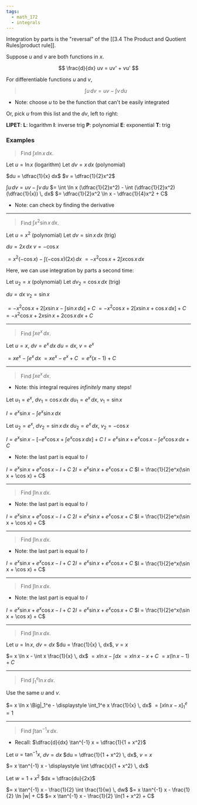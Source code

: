 ```yaml
---
tags:
  - math_172
  - integrals
---
```


Integration by parts is the "reversal" of the [[3.4 The Product and Quotient Rules|product rule]].

Suppose $u$ and $v$ are both functions in $x$.

$$ \frac{d}{dx} uv = uv' + vu' $$

For differentiable functions $u$ and $v$,

> $$ \int u \, dv = uv - \int v \, du $$

- Note: choose $u$ to be the function that can't be easily integrated

Or, pick $u$ from this list and the $dv$, left to right:

**LIPET**:
**L**: logarithm
**I**: inverse trig
**P**: polynomial
**E**: exponential
**T**: trig

### Examples

> Find $\int x \ln x \, dx$.

Let $u = \ln x$ (logarithm)
Let $dv = x \, dx$ (polynomial)

$du = \dfrac{1}{x} dx$
$v = \dfrac{1}{2}x^2$

$\int u \, dv = uv - \int v \, du$
$= \int \ln x (\dfrac{1}{2}x^2) - \int (\dfrac{1}{2}x^2)(\dfrac{1}{x}) \, dx$
$= \dfrac{1}{2}x^2 \ln x - \dfrac{1}{4}x^2 + C$

- Note: can check by finding the derivative

---

> Find $\int x^2 \sin x \, dx$.

Let $u = x^2$ (polynomial)
Let $dv = \sin x \, dx$ (trig)

$du = 2x \, dx$
$v = -\cos x$

$= x^2(-\cos x) - \int (-\cos x)(2x) \, dx$
$= -x^2 \cos x + 2 \int x \cos x \, dx$

Here, we can use integration by parts a second time:

Let $u_2 = x$ (polynomial)
Let $dv_2 = \cos x \, dx$ (trig)

$du = dx$
$v_2 = \sin x$

$= -x^2 \cos x + 2[x \sin x - \int \sin x \, dx] + C$
$= -x^2 \cos x + 2[x \sin x + \cos x \, dx] + C$
$= -x^2 \cos x + 2x \sin x + 2 \cos x \, dx + C$

---

> Find $\int xe^x \, dx$.

Let $u = x$, $dv = e^x \, dx$
$du = dx$, $v = e^x$

$= xe^x - \int e^x \, dx$
$= xe^x - e^x + C$
$= e^x(x - 1) + C$

---

> Find $\int xe^x \, dx$.

- Note: this integral requires *infinitely* many steps!

Let $u_1 = e^x$, $dv_1 = \cos x \, dx$
$du_1 = e^x \, dx$, $v_1 = \sin x$

$I = e^x \sin x - \int e^x \sin x \, dx$

Let $u_2 = e^x$, $dv_2 = \sin x \, dx$
$du_2 = e^x \, dx$, $v_2 = -\cos x$

$I = e^x \sin x - [-e^x \cos x + \int e^x \cos x \, dx] + C$
$I = e^x \sin x + e^x \cos x - \int e^x \cos x \, dx + C$

- Note: the last part is equal to $I$

$I = e^x \sin x + e^x \cos x - I + C$
$2I = e^x \sin x + e^x \cos x + C$
$I = \frac{1}{2}e^x(\sin x + \cos x) + C$

---

> Find $\int \ln x \, dx$.


- Note: the last part is equal to $I$

$I = e^x \sin x + e^x \cos x - I + C$
$2I = e^x \sin x + e^x \cos x + C$
$I = \frac{1}{2}e^x(\sin x + \cos x) + C$

---

> Find $\int \ln x \, dx$.


- Note: the last part is equal to $I$

$I = e^x \sin x + e^x \cos x - I + C$
$2I = e^x \sin x + e^x \cos x + C$
$I = \frac{1}{2}e^x(\sin x + \cos x) + C$

---

> Find $\int \ln x \, dx$.


- Note: the last part is equal to $I$

$I = e^x \sin x + e^x \cos x - I + C$
$2I = e^x \sin x + e^x \cos x + C$
$I = \frac{1}{2}e^x(\sin x + \cos x) + C$

---

> Find $\int \ln x \, dx$.

Let $u = \ln x$, $dv = dx$
$du = \frac{1}{x} \, dx$, $v = x$

$= x \ln x - \int x \frac{1}{x} \, dx$
$= x \ln x - \int dx$
$= x \ln x - x + C$
$= x(\ln x - 1) + C$

---

> Find $\displaystyle \int_1^e \ln x \, dx$.

Use the same $u$ and $v$.

$= x \ln x \Big|_1^e - \displaystyle \int_1^e x \frac{1}{x} \, dx$
$= [x \ln x - x]_1^e$
$= 1$

---

> Find $\int \tan^{-1} x \, dx$.

- Recall: $\dfrac{d}{dx} \tan^{-1} x = \dfrac{1}{1 + x^2}$

Let $u = \tan^{-1} x$, $dv = dx$
$du = \dfrac{1}{1 + x^2} \, dx$, $v = x$

$= x \tan^{-1} x - \displaystyle \int \dfrac{x}{1 + x^2} \, dx$

Let $w = 1 + x^2$
$dx = \dfrac{du}{2x}$

$= x \tan^{-1} x - \frac{1}{2} \int \frac{1}{w} \, dw$
$= x \tan^{-1} x - \frac{1}{2} \ln |w| + C$
$= x \tan^{-1} x - \frac{1}{2} \ln(1 + x^2) + C$